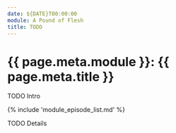 ```yaml
---
date: ${DATE}T00:00:00
module: A Pound of Flesh
title: TODO
---
```

# {{ page.meta.module }}: {{ page.meta.title }}

TODO Intro

<!-- more -->

{% include 'module_episode_list.md' %}

TODO Details
